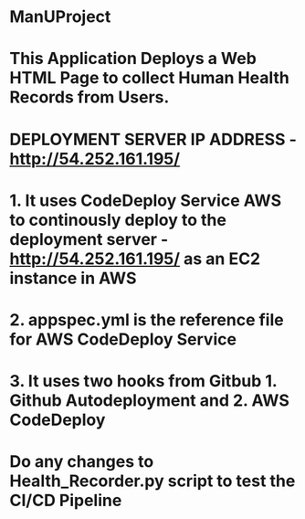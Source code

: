 # ManUProject
# This Application Deploys a Web HTML Page to collect Human Health Records from Users. 

#                 DEPLOYMENT SERVER IP ADDRESS - http://54.252.161.195/ 


# 1. It uses CodeDeploy Service AWS to continously deploy to the deployment server - http://54.252.161.195/ as an EC2 instance in AWS
# 2. appspec.yml is the reference file for AWS CodeDeploy Service
# 3. It uses two hooks from Gitbub 1. Github Autodeployment and 2. AWS CodeDeploy

# Do any changes to Health_Recorder.py script to test the CI/CD Pipeline

